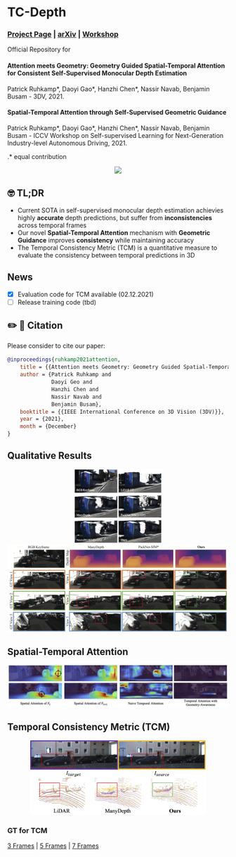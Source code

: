 # TC-Depth
### [Project Page](https://daoyig.github.io/attention_meets_geometry/) | [arXiv](https://arxiv.org/pdf/2110.08192.pdf)  | [Workshop](https://sslad2021.github.io/files/15.pdf)


Official Repository for 
#### Attention meets Geometry: Geometry Guided Spatial-Temporal Attention for Consistent Self-Supervised Monocular Depth Estimation 
Patrick Ruhkamp*, Daoyi Gao*, Hanzhi Chen*, Nassir Navab, Benjamin Busam - 3DV, 2021.   
#### Spatial-Temporal Attention through Self-Supervised Geometric Guidance  
Patrick Ruhkamp*, Daoyi Gao*, Hanzhi Chen*, Nassir Navab, Benjamin Busam - ICCV Workshop on Self-supervised Learning for Next-Generation Industry-level Autonomous Driving, 2021. 

 .* equal contribution

<div align=center><img src="ressources/compared_09260052.gif"/></div>  

## 🤓 TL;DR
- Current SOTA in self-supervised monocular depth estimation achievies highly **accurate** depth predictions, but suffer from **inconsistencies** across temporal frames
- Our novel **Spatial-Temporal Attention** mechanism with **Geometric Guidance** improves **consistency** while maintaining accuracy
- The Temporal Consistency Metric (TCM) is a quantitative measure to evaluate the consistency between temporal predictions in 3D


## News
- [x] Evaluation code for TCM available (02.12.2021)
- [ ] Release training code (tbd)

## ✏️ 📄 Citation

Please consider to cite our paper:

```bibtex
@inproceedings{ruhkamp2021attention,
    title = {{Attention meets Geometry: Geometry Guided Spatial-Temporal Attention for Consistent Self-Supervised Monocular Depth Estimation}},
    author = {Patrick Ruhkamp and
              Daoyi Geo and
              Hanzhi Chen and
              Nassir Navab and
              Benjamin Busam},
    booktitle = {{IEEE International Conference on 3D Vision (3DV)}},
    year = {2021},
    month = {December}
}
```


## Qualitative Results
<p align="center">
  <img src="ressources/teaser.png" alt="teaser figure" width="200" /> <img src="ressources/reconstruction.png" alt="reconstruction figure" width="600" />
</p>


## Spatial-Temporal Attention
<p align="center">
  <img src="ressources/attention.png" alt="teaser figure" width="800" />
</p>


## Temporal Consistency Metric (TCM)
<p align="center">
  <img src="ressources/tcm.png" alt="tcm visualisation" width="400" />
</p>



### GT for TCM
[3 Frames](https://drive.google.com/file/d/10ZzZBiY6B6wUzxwtEjwYepstFw7eAnsG/view?usp=sharing) | [5 Frames](https://drive.google.com/file/d/1v77HinwmssEH0HQJMjd65jCrgiZc-RaB/view?usp=sharing) | [7 Frames](https://drive.google.com/file/d/1XpvPfqR-vZqJmuiemJqklYy-B1yzSBb5/view?usp=sharing)  





[//]: # (Training Procedure &#40;set default settings in ```options.py```&#41;:  )

[//]: # (```)

[//]: # (python train.py)

[//]: # (```)




[//]: # (### Pretrained Weights)

[//]: # ([KITTI DRNC-26]&#40;https://drive.google.com/file/d/189C9xUhwwwVgPT7qU_v5hPSw9FzivYhF/view?usp=sharing&#41;)

[//]: # ([KITTI DRND-54]&#40;https://drive.google.com/file/d/1dcCtYgoPQncjb6E5JkRwYp_PGOImDwS_/view?usp=sharing&#41;)

